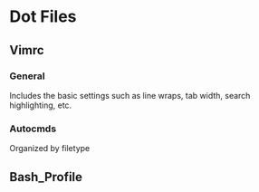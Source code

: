 # Dot Files

## Vimrc
### General
Includes the basic settings such as line wraps, tab width, search highlighting, etc.
	
### Autocmds
Organized by filetype

## Bash_Profile
